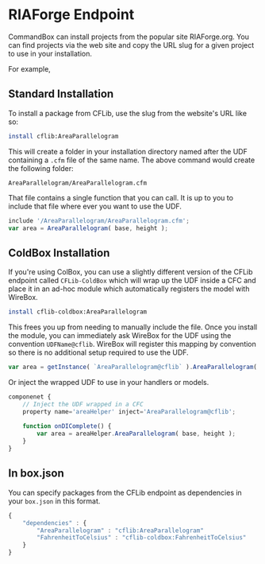 # RIAForge Endpoint

CommandBox can install projects from the popular site RIAForge.org. You can find projects via the web site and copy the URL slug for a given project to use in your installation.  

For example, 

## Standard Installation

To install a package from CFLib, use the slug from the website's URL like so:

```bash
install cflib:AreaParallelogram
```

This will  create a folder in your installation directory named after the UDF containing a `.cfm` file of the same name.  The above command would create the following folder:

```
AreaParallelogram/AreaParallelogram.cfm
```

That file contains a single function that you can call.  It is up to you to include that file where ever you want to use the UDF.

```js
include '/AreaParallelogram/AreaParallelogram.cfm';
var area = AreaParallelogram( base, height );
```

## ColdBox Installation

If you're using ColBox, you can use a slightly different version of the CFLib endpoint called `CFLib-ColdBox` which will wrap up the UDF inside a CFC and place it in an ad-hoc module which automatically registers the model with WireBox.


```bash
install cflib-coldbox:AreaParallelogram
```

This frees you up from needing to manually include the file.  Once you install the module, you can immediately ask WireBox for the UDF using the convention `UDFName@cflib`.  WireBox will register this mapping by convention so there is no additional setup required to use the UDF.

```js
var area = getInstance( `AreaParallelogram@cflib` ).AreaParallelogram( base, height );
```

Or inject the wrapped UDF to use in your handlers or models. 

```js
componenet {
    // Inject the UDF wrapped in a CFC
    property name='areaHelper' inject='AreaParallelogram@cflib';
    
    function onDIComplete() {
        var area = areaHelper.AreaParallelogram( base, height );
    }
}
```

## In box.json

You can specify packages from the CFLib endpoint as dependencies in your `box.json` in this format.  

```javascript
{
    "dependencies" : {
        "AreaParallelogram" : "cflib:AreaParallelogram"
        "FahrenheitToCelsius" : "cflib-coldbox:FahrenheitToCelsius"
    }
}

```
